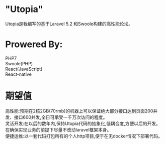 # "Utopia"
Utopia是我编写的基于Laravel 5.2 和Swoole构建的高性能论坛。<br>
# Prowered By:
PHP7<br>
Swoole(PHP)<br>
React(JavaScript)<br>
React-native<br>
# 期望值
高性能:预期在2核2GB(70rmb)的机器上可以保证绝大部分接口达到页面200并发、接口600并发,全日可承受一千万次访问的程度。
<br>
灵活开发:在以后的数年内,保持Utopia代码的抽象化,低耦合度,方便以后的开发。在确保实现业务的前提下尽量不改动laravel框架本身。
<br>
便捷运维:以一套代码打包所有的个人http项目,便于在无docker情况下部署代码。